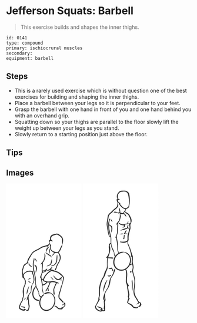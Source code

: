 # Jefferson Squats: Barbell
> This exercise builds and shapes the inner thighs.

``` 
id: 0141 
type: compound 
primary: ischiocrural muscles 
secondary:  
equipment: barbell 
``` 

## Steps

 - This is a rarely used exercise which is without question one of the best exercises for building and shaping the inner thighs.
 - Place a barbell between your legs so it is perpendicular to your feet.
 - Grasp the barbell with one hand in front of you and one hand behind you with an overhand grip.
 - Squatting down so your thighs are parallel to the floor slowly lift the weight up between your legs as you stand.
 - Slowly return to a starting position just above the floor.

## Tips


## Images

<svg width="154pt" height="275pt" viewBox="0 0 154 275" xmlns="http://www.w3.org/2000/svg">
  <g fill="#FFF">
    <path d="M0 0h154v275H0V0m91.43 106.5c-2.21 2.17-1.89 5.45-2 8.29-.44.25-1.3.77-1.73 1.02-.54 2.54-.71 5.13-.34 7.71-3.66 1.98-7.52 3.58-11.61 4.41-4.21.83-7.21 4.1-11 5.83-4.37 2.05-9.03 4.01-12.26 7.75-2.15 2.89-3.79 6.14-5.92 9.05-2.24 2.98-3.16 6.64-3.82 10.24-1.98 1.75-4.34 2.99-6.33 4.71-1.98 2.44-2.21 5.75-3.29 8.61-2.45 5.71-.01 11.86.02 17.78 4.19 1.6 4.91 6.91 5.92 10.72-.28-.08-.83-.25-1.11-.33.53 5.26-3.49 9.42-3.86 14.56-1.1 4.39.61 8.76.45 13.16-.96 2.85-2.07 5.69-2.12 8.76-2.38 3.02-4.22 6.44-5.37 10.12-.94 2.41-1.55 5.66.48 7.71 2.81 1.93 6.14 3.2 9.55 3.5.44-.65 1.32-1.93 1.76-2.58 1.37 2.33 3.76 2.73 6.24 2.69 1.41-3.21 2.59-6.59 2.84-10.11-.46-3-1.57-5.93-1.42-9.01.29-3.98-1.39-7.95-.35-11.89 1.23-2.93 3.52-5.25 4.93-8.08.68-5.15.88-10.41 2.66-15.35 6.4-6.66 3.64-16.79.5-24.31.28-.38.84-1.14 1.11-1.51-6.94-4.27-16.91-1.04-20.95 5.83-.22-2.4-.39-4.8-.72-7.19 1.07-3.33 1.85-6.76 3.09-10.04 1.74-2.29 4.51-3.59 6.24-5.93.22.32.66.95.88 1.27.83-.85 1.65-1.69 2.5-2.51l-2.39 1.04c1.04-4.03 2.49-7.99 4.81-11.47 2.34-3.44 3.82-7.58 7.17-10.23 4.15-3.5 9.68-4.64 13.99-7.89 3.71-3.05 8.7-3.28 12.96-5.21-.15.61-.43 1.84-.57 2.46 2.63-1.65 4.8-3.88 6.7-6.3.8 3.36.1 6.82.54 10.22 2.13 3.19 5.08 5.9 8.58 7.53-2.05 1.85-3.85 3.94-5.46 6.19 2.94-.72 4.84-3.36 6.27-5.85l6.85-.27c2.27 3.33 3.95 7.25 3.49 11.37-.55 6.45-5.92 10.93-7.35 17.06-.56 2.4-2.5 4.34-2.82 6.77.3.18.9.53 1.2.7 2.47-3.42 3.14-7.68 4.82-11.46 1.63-2.74 3.43-5.4 4.57-8.4 2.66-5.38 1.97-12.7-2.86-16.65 3.86-3.37 5.15-8.46 7.08-13 1.46-6.3 4.33-13.88-.27-19.59-3.46-2.98-7.54-7.55-12.59-5.91-3.33.99-7.4 1.01-9.69 4.01m-8.39 25.53c-1.84 2.27-1.09 5.37-.88 8.03.89-2.16 1.46-4.42 2.29-6.59 1.24-1.91 2.82-3.57 4.06-5.48-2.09.92-4.13 2.14-5.47 4.04m5.35.03c-.73 3.86-.57 7.84.25 11.68.91-3.81 1.16-7.97-.25-11.68m-8.51 7.96c2.73 5.59 9.72 6.41 13.26 11.31-.74-1.85-1.15-4.11-3.15-5.03-3.46-1.97-6.57-4.47-10.11-6.28m-1.98 2.21c.82 5.19.25 10.68-2.17 15.38-2.11 2.51-4.33 4.96-5.68 8 .98-.55 1.95-1.11 2.92-1.67.19 5.06-.63 10.1-.31 15.17.3 4.71-2.45 8.79-3.83 13.12.41-.02 1.22-.05 1.63-.07.88 6.25 2.84 12.42 2.4 18.8-.34 5.3 1.06 10.55 3.6 15.18-.89-5.93-3.22-11.73-2.22-17.84 3.72-.93 7.4-2.53 9.08-6.24 1.8 0 3.6-.02 5.4-.06-2.55 6.39-5.15 12.84-9.28 18.41.97-.45 1.94-.89 2.91-1.34a75.36 75.36 0 0 1 2.28-4.48c.12 1.19.35 3.57.47 4.76l1.84.16c-.18-2.24-.43-4.47-1.02-6.63 1.8-3.49 2.92-7.26 4.65-10.78 3.7-1.47 7.51-.73 11.1.69-2.44 4.47-4.23 9.31-5.52 14.23.26 3.2.63 6.39.46 9.61.8.01 1.6-.02 2.4-.02 0-3.81-1.32-7.59-.8-11.39 1.15-4.09 3.3-7.78 4.97-11.66 1.18.05 3.53.16 4.71.21-2.46-2.34-5.87-3.05-9-4.02-4.24-1.33-8.6.39-12.9.23-3.22.12-6.21-1.25-9.14-2.39 1.94-8.28 8.31-15.14 15.7-19.03 5.41 1.54 11.42 2.13 15.89 5.9 2.08 2 4.65 3.5 6.47 5.77 2.39 3.25.27 7.26-.08 10.8-.55 4.81-3.39 8.92-4.16 13.68-1.09 6.11-5.18 11.9-3.71 18.28 2.09 4.27 6.25 7.05 9.09 10.79.45-.58.9-1.15 1.35-1.72-2.64-3.1-5.3-6.18-8.41-8.83-1.33-7.12 2.74-13.36 3.77-20.18.73-4.12 2.93-7.84 3.44-12.02.28-3.52 2.99-7.1 1.1-10.55-4.1-6.14-10.31-11.03-17.76-12.21-2.33-1.91-5.32-2.3-8.14-3 1.23-1.83 2.5-3.67 3.23-5.77-3.94 2.21-6.14 7.7-11.36 7 .06-.78.17-2.35.23-3.14-2.36 2.73-5.73 3.79-9.2 4.24-.17-5.31 1.18-10.6.33-15.89 1.59-1.79 3.1-3.73 3.76-6.07 1.24-4.33 3.3-9.73-.49-13.41m26.03 2.78c-2.08 6.02.11 13.33-4.17 18.59-1.87 3.03-5.91 2.69-8.57 4.69 6.89 1.63 12.35-4.95 12.88-11.26.25-3.98.94-8.1-.14-12.02m-47.22 7.12c-1.2 5.17-2.86 10.42-2.24 15.79.48 4.27.17 8.7 1.83 12.76 1.6 4.09 1.17 8.65 2.96 12.68-.27 5.3-.27 10.66.91 15.86-5.38 5.28-8.26 13.41-6.14 20.8 1.23 4.75 5.28 8.7 10.17 9.5 1.38.48 2.43.03 3.13-1.34-3.67-1.06-7.83-2.05-9.84-5.68-4.24-6.8-1.35-15.29 3.07-21.22 1.78 3.76 3.49 7.57 5.71 11.1-.86 4.18 1.41 7.68 3.98 10.7-2.47 4.56-3.2 9.96-2.16 15.03 1.33 7.23 8.28 13.48 15.9 12.09 12.27-2.06 19.37-17 15.06-28.25-2.13-4.98-6.63-9-12-10.01-3.63-.46-7.12 1-10.08 2.98l2.07 1.53c3.28-2.38 7.47-2.69 11.37-2.32 3.28 2.16 6.14 5.25 7.3 9.08 2.74 8.99-1.57 20.17-10.48 23.88-4.75 2.12-10.83.93-14.07-3.25-6.07-7.69-3.77-20.36 4.09-25.93-.43-.69-.86-1.37-1.29-2.05a41.022 41.022 0 0 0-4.75 5.11c-2.33-1.78-4.06-4.24-4.13-7.26-.32-6.47-5.54-11.34-6.22-17.72-.79-4.32-.2-8.7-.31-13.05-1.87-9.23-4.5-18.44-4.5-27.94-.12-3.78 1.6-7.32 1.73-11.06-.27-.45-.8-1.36-1.07-1.81m1.98.1c.63 2.84 1.44 6.24 4.54 7.34a30.186 30.186 0 0 0-4.54-7.34m34.54 1.31c-1.28 3.65-1.71 7.59-3.33 11.11-2.44 1.73-5.4 2.59-7.71 4.55 2.38-.38 4.86-.82 6.89-2.24 4.78-2.5 4.47-8.78 4.15-13.42m-47.77 10.9c1.76 3.14 4.47 6.02 8.3 6.2-2.55-2.54-6.63-4.2-6.89-8.31-.48.7-.95 1.4-1.41 2.11m11.38 1.18c1.35 2.27 3.74 4.11 3.91 6.93.25 3.35-.73 6.65-.64 10.01 1.76-4.16 4.05-9.08 1.84-13.49-.74-2.22-3.27-2.55-5.11-3.45m39.09 21.93c1.51 2.85 2.98 5.91 5.59 7.94 4.07 3.31 12.6 1.27 11.77-4.93-2.04 1.48-3.75 3.55-6.15 4.47-5.22.38-7.48-4.94-11.21-7.48m-5.45 2.88c1.63 2.59 3.61 4.99 6.14 6.77-.92-3.1-3.48-5.17-6.14-6.77m21.06 7.58c.44-.18 1.33-.56 1.78-.75-.07-1.83-3.09-.57-1.78.75m5.98 47.13c.5 1.32 1.95 2.68 1.29 4.2-.93 1.2-2.02 2.27-3.05 3.38-.53-.28-1.6-.83-2.13-1.1-.29.75-.86 2.24-1.15 2.99-2.26.32-5.07.67-6.66-1.36-2.04-2.21-4.78-4.68-8.03-3.43 2.58 1.53 5.06 3.23 7.11 5.45 2.3 2.47 5.94 1.62 8.94 1.84 1.98-2.77 4.33-5.23 6.78-7.59.13-2.34.86-5-1.62-6.43-.5.68-1 1.36-1.48 2.05m-.94.76c-.98.5-2.47 1.7-1.98 2.92 1.37.55 4.01-2.49 1.98-2.92z"/>
    <path d="M94.65 106.87c2.88-1.32 6.03-1.94 9.08-2.74 3.61 1.75 7.4 3.85 9.53 7.39 2.07 3.97-.24 8.55 1.4 12.63-2.6 3.52-4.31 7.56-6.01 11.56-.71 1.74-2.05 3.18-3.61 4.2-4.55.13-9.41-1.11-12.54-4.6-1.92-1.75-1.31-4.59-1.6-6.89 2.25-1.96-1.03-3.83-1.72-5.71-1.52-1.84-.71-4.41 1.09-5.7 1.79.26 3.52.81 5.29 1.21-1.34-1.54-2.74-3-4.22-4.4.31-2.59.81-5.55 3.31-6.95zM80.78 177.01c3.66 1.55 7.32.21 10.96-.66-6.8 4.57-13.63 10.09-16.01 18.3-1.02.03-2.04.06-3.06.1-1.53-4.35-.5-8.83 1.72-12.73 2.49-1.09 5.2-1.65 7.59-3.01l-1.2-2z"/>
    <path d="M74.46 179.08c1.15-1.41 3.5-1.21 5.12-.85-.3 1.42-4.37 2.56-5.12.85zM41.4 181.25c3.37-1.59 7.17-1.32 10.78-1.04 1.97 6.01 4.44 12.19 3.62 18.64-.93 4.25-3.99 7.7-4.94 11.95-.48 3.01 0 6.09-.45 9.11-1.59 3.12-4.17 5.61-5.77 8.74-1.83 3.22-2.43 6.93-2.73 10.58 1.35-1.51 2.34-3.28 3.01-5.18-.03 5.19-.32 10.44.7 15.56.55 2.37-.24 4.72-.72 7.02-.99.72-1.97 1.45-2.96 2.18-.82-.71-1.64-1.42-2.46-2.14-.61-.27-1.84-.8-2.45-1.07-.48.5-1.43 1.51-1.91 2.02-2.63-1.5-8.27-2.4-6.94-6.59 1.53-4.02 2.83-8.31 5.77-11.58.03-3.31 1.05-6.43 2.24-9.48.65-5.23-.88-10.57.3-15.79.75-4.52 4.19-8.39 3.68-13.14.48-4.28-3.26-7.19-4.04-11.15-1.25-3.78 1.84-7.47 5.27-8.64m2.25 14.84c2.78-.19 5.59-1.09 7.17-3.56-2.62.66-5.03 1.94-7.17 3.56m1.07 2.05c.86 2.74 2.83 4.73 5.96 4.07-1.05-.61-2.07-1.27-3.06-1.96-.92-.77-1.9-1.46-2.9-2.11m-2.85 28.67c2.23-5.62 3.4-11.61 4.93-17.45-3.34 5.08-5.34 11.35-4.93 17.45M35.2 238.4c2.36-1.75 4.6-3.71 6.31-6.12-2.69 1.33-4.93 3.44-6.31 6.12m-5.96 12.2c2.61 2.42 6.22 2.53 9.48 3.39-.21-.5-.62-1.5-.83-2.01-2.87-.56-5.76-.98-8.65-1.38zM72.85 194.8c1.23 1.61 2.26 3.38 3.59 4.92 1.7.72 3.54 1.06 5.28 1.71-1.38 2.87-4.02 4.32-7.12 4.62-.41-3.78-1.43-7.46-1.75-11.25z"/>
  </g>
  <g fill="#333">
    <path d="M91.43 106.5c2.29-3 6.36-3.02 9.69-4.01 5.05-1.64 9.13 2.93 12.59 5.91 4.6 5.71 1.73 13.29.27 19.59-1.93 4.54-3.22 9.63-7.08 13 4.83 3.95 5.52 11.27 2.86 16.65-1.14 3-2.94 5.66-4.57 8.4-1.68 3.78-2.35 8.04-4.82 11.46-.3-.17-.9-.52-1.2-.7.32-2.43 2.26-4.37 2.82-6.77 1.43-6.13 6.8-10.61 7.35-17.06.46-4.12-1.22-8.04-3.49-11.37l-6.85.27c-1.43 2.49-3.33 5.13-6.27 5.85 1.61-2.25 3.41-4.34 5.46-6.19-3.5-1.63-6.45-4.34-8.58-7.53-.44-3.4.26-6.86-.54-10.22-1.9 2.42-4.07 4.65-6.7 6.3.14-.62.42-1.85.57-2.46-4.26 1.93-9.25 2.16-12.96 5.21-4.31 3.25-9.84 4.39-13.99 7.89-3.35 2.65-4.83 6.79-7.17 10.23-2.32 3.48-3.77 7.44-4.81 11.47l2.39-1.04c-.85.82-1.67 1.66-2.5 2.51-.22-.32-.66-.95-.88-1.27-1.73 2.34-4.5 3.64-6.24 5.93-1.24 3.28-2.02 6.71-3.09 10.04.33 2.39.5 4.79.72 7.19 4.04-6.87 14.01-10.1 20.95-5.83-.27.37-.83 1.13-1.11 1.51 3.14 7.52 5.9 17.65-.5 24.31-1.78 4.94-1.98 10.2-2.66 15.35-1.41 2.83-3.7 5.15-4.93 8.08-1.04 3.94.64 7.91.35 11.89-.15 3.08.96 6.01 1.42 9.01-.25 3.52-1.43 6.9-2.84 10.11-2.48.04-4.87-.36-6.24-2.69-.44.65-1.32 1.93-1.76 2.58-3.41-.3-6.74-1.57-9.55-3.5-2.03-2.05-1.42-5.3-.48-7.71 1.15-3.68 2.99-7.1 5.37-10.12.05-3.07 1.16-5.91 2.12-8.76.16-4.4-1.55-8.77-.45-13.16.37-5.14 4.39-9.3 3.86-14.56.28.08.83.25 1.11.33-1.01-3.81-1.73-9.12-5.92-10.72-.03-5.92-2.47-12.07-.02-17.78 1.08-2.86 1.31-6.17 3.29-8.61 1.99-1.72 4.35-2.96 6.33-4.71.66-3.6 1.58-7.26 3.82-10.24 2.13-2.91 3.77-6.16 5.92-9.05 3.23-3.74 7.89-5.7 12.26-7.75 3.79-1.73 6.79-5 11-5.83 4.09-.83 7.95-2.43 11.61-4.41-.37-2.58-.2-5.17.34-7.71.43-.25 1.29-.77 1.73-1.02.11-2.84-.21-6.12 2-8.29m3.22.37c-2.5 1.4-3 4.36-3.31 6.95 1.48 1.4 2.88 2.86 4.22 4.4-1.77-.4-3.5-.95-5.29-1.21-1.8 1.29-2.61 3.86-1.09 5.7.69 1.88 3.97 3.75 1.72 5.71.29 2.3-.32 5.14 1.6 6.89 3.13 3.49 7.99 4.73 12.54 4.6 1.56-1.02 2.9-2.46 3.61-4.2 1.7-4 3.41-8.04 6.01-11.56-1.64-4.08.67-8.66-1.4-12.63-2.13-3.54-5.92-5.64-9.53-7.39-3.05.8-6.2 1.42-9.08 2.74M41.4 181.25c-3.43 1.17-6.52 4.86-5.27 8.64.78 3.96 4.52 6.87 4.04 11.15.51 4.75-2.93 8.62-3.68 13.14-1.18 5.22.35 10.56-.3 15.79-1.19 3.05-2.21 6.17-2.24 9.48-2.94 3.27-4.24 7.56-5.77 11.58-1.33 4.19 4.31 5.09 6.94 6.59.48-.51 1.43-1.52 1.91-2.02.61.27 1.84.8 2.45 1.07.82.72 1.64 1.43 2.46 2.14.99-.73 1.97-1.46 2.96-2.18.48-2.3 1.27-4.65.72-7.02-1.02-5.12-.73-10.37-.7-15.56-.67 1.9-1.66 3.67-3.01 5.18.3-3.65.9-7.36 2.73-10.58 1.6-3.13 4.18-5.62 5.77-8.74.45-3.02-.03-6.1.45-9.11.95-4.25 4.01-7.7 4.94-11.95.82-6.45-1.65-12.63-3.62-18.64-3.61-.28-7.41-.55-10.78 1.04z"/>
    <path d="M83.04 132.03c1.34-1.9 3.38-3.12 5.47-4.04-1.24 1.91-2.82 3.57-4.06 5.48-.83 2.17-1.4 4.43-2.29 6.59-.21-2.66-.96-5.76.88-8.03zM88.39 132.06c1.41 3.71 1.16 7.87.25 11.68-.82-3.84-.98-7.82-.25-11.68zM79.88 140.02c3.54 1.81 6.65 4.31 10.11 6.28 2 .92 2.41 3.18 3.15 5.03-3.54-4.9-10.53-5.72-13.26-11.31zM77.9 142.23c3.79 3.68 1.73 9.08.49 13.41-.66 2.34-2.17 4.28-3.76 6.07.85 5.29-.5 10.58-.33 15.89 3.47-.45 6.84-1.51 9.2-4.24-.06.79-.17 2.36-.23 3.14 5.22.7 7.42-4.79 11.36-7-.73 2.1-2 3.94-3.23 5.77 2.82.7 5.81 1.09 8.14 3 7.45 1.18 13.66 6.07 17.76 12.21 1.89 3.45-.82 7.03-1.1 10.55-.51 4.18-2.71 7.9-3.44 12.02-1.03 6.82-5.1 13.06-3.77 20.18 3.11 2.65 5.77 5.73 8.41 8.83-.45.57-.9 1.14-1.35 1.72-2.84-3.74-7-6.52-9.09-10.79-1.47-6.38 2.62-12.17 3.71-18.28.77-4.76 3.61-8.87 4.16-13.68.35-3.54 2.47-7.55.08-10.8-1.82-2.27-4.39-3.77-6.47-5.77-4.47-3.77-10.48-4.36-15.89-5.9-7.39 3.89-13.76 10.75-15.7 19.03 2.93 1.14 5.92 2.51 9.14 2.39 4.3.16 8.66-1.56 12.9-.23 3.13.97 6.54 1.68 9 4.02-1.18-.05-3.53-.16-4.71-.21-1.67 3.88-3.82 7.57-4.97 11.66-.52 3.8.8 7.58.8 11.39-.8 0-1.6.03-2.4.02.17-3.22-.2-6.41-.46-9.61 1.29-4.92 3.08-9.76 5.52-14.23-3.59-1.42-7.4-2.16-11.1-.69-1.73 3.52-2.85 7.29-4.65 10.78.59 2.16.84 4.39 1.02 6.63l-1.84-.16c-.12-1.19-.35-3.57-.47-4.76a75.36 75.36 0 0 0-2.28 4.48c-.97.45-1.94.89-2.91 1.34 4.13-5.57 6.73-12.02 9.28-18.41-1.8.04-3.6.06-5.4.06-1.68 3.71-5.36 5.31-9.08 6.24-1 6.11 1.33 11.91 2.22 17.84-2.54-4.63-3.94-9.88-3.6-15.18.44-6.38-1.52-12.55-2.4-18.8-.41.02-1.22.05-1.63.07 1.38-4.33 4.13-8.41 3.83-13.12-.32-5.07.5-10.11.31-15.17-.97.56-1.94 1.12-2.92 1.67 1.35-3.04 3.57-5.49 5.68-8 2.42-4.7 2.99-10.19 2.17-15.38m2.88 34.78l1.2 2c-2.39 1.36-5.1 1.92-7.59 3.01-2.22 3.9-3.25 8.38-1.72 12.73 1.02-.04 2.04-.07 3.06-.1 2.38-8.21 9.21-13.73 16.01-18.3-3.64.87-7.3 2.21-10.96.66m-6.32 2.07c.75 1.71 4.82.57 5.12-.85-1.62-.36-3.97-.56-5.12.85m-1.61 15.72c.32 3.79 1.34 7.47 1.75 11.25 3.1-.3 5.74-1.75 7.12-4.62-1.74-.65-3.58-.99-5.28-1.71-1.33-1.54-2.36-3.31-3.59-4.92z"/>
    <path d="M103.93 145.01c1.08 3.92.39 8.04.14 12.02-.53 6.31-5.99 12.89-12.88 11.26 2.66-2 6.7-1.66 8.57-4.69 4.28-5.26 2.09-12.57 4.17-18.59zM56.71 152.13c.27.45.8 1.36 1.07 1.81-.13 3.74-1.85 7.28-1.73 11.06 0 9.5 2.63 18.71 4.5 27.94.11 4.35-.48 8.73.31 13.05.68 6.38 5.9 11.25 6.22 17.72.07 3.02 1.8 5.48 4.13 7.26 1.44-1.83 3.02-3.55 4.75-5.11.43.68.86 1.36 1.29 2.05-7.86 5.57-10.16 18.24-4.09 25.93 3.24 4.18 9.32 5.37 14.07 3.25 8.91-3.71 13.22-14.89 10.48-23.88-1.16-3.83-4.02-6.92-7.3-9.08-3.9-.37-8.09-.06-11.37 2.32l-2.07-1.53c2.96-1.98 6.45-3.44 10.08-2.98 5.37 1.01 9.87 5.03 12 10.01 4.31 11.25-2.79 26.19-15.06 28.25-7.62 1.39-14.57-4.86-15.9-12.09-1.04-5.07-.31-10.47 2.16-15.03-2.57-3.02-4.84-6.52-3.98-10.7-2.22-3.53-3.93-7.34-5.71-11.1-4.42 5.93-7.31 14.42-3.07 21.22 2.01 3.63 6.17 4.62 9.84 5.68-.7 1.37-1.75 1.82-3.13 1.34-4.89-.8-8.94-4.75-10.17-9.5-2.12-7.39.76-15.52 6.14-20.8-1.18-5.2-1.18-10.56-.91-15.86-1.79-4.03-1.36-8.59-2.96-12.68-1.66-4.06-1.35-8.49-1.83-12.76-.62-5.37 1.04-10.62 2.24-15.79zM58.69 152.23c1.85 2.22 3.39 4.68 4.54 7.34-3.1-1.1-3.91-4.5-4.54-7.34zM93.23 153.54c.32 4.64.63 10.92-4.15 13.42-2.03 1.42-4.51 1.86-6.89 2.24 2.31-1.96 5.27-2.82 7.71-4.55 1.62-3.52 2.05-7.46 3.33-11.11zM45.46 164.44c.46-.71.93-1.41 1.41-2.11.26 4.11 4.34 5.77 6.89 8.31-3.83-.18-6.54-3.06-8.3-6.2z"/>
    <path d="M56.84 165.62c1.84.9 4.37 1.23 5.11 3.45 2.21 4.41-.08 9.33-1.84 13.49-.09-3.36.89-6.66.64-10.01-.17-2.82-2.56-4.66-3.91-6.93zM95.93 187.55c3.73 2.54 5.99 7.86 11.21 7.48 2.4-.92 4.11-2.99 6.15-4.47.83 6.2-7.7 8.24-11.77 4.93-2.61-2.03-4.08-5.09-5.59-7.94zM90.48 190.43c2.66 1.6 5.22 3.67 6.14 6.77-2.53-1.78-4.51-4.18-6.14-6.77zM43.65 196.09c2.14-1.62 4.55-2.9 7.17-3.56-1.58 2.47-4.39 3.37-7.17 3.56zM111.54 198.01c-1.31-1.32 1.71-2.58 1.78-.75-.45.19-1.34.57-1.78.75zM44.72 198.14c1 .65 1.98 1.34 2.9 2.11.99.69 2.01 1.35 3.06 1.96-3.13.66-5.1-1.33-5.96-4.07zM41.87 226.81c-.41-6.1 1.59-12.37 4.93-17.45-1.53 5.84-2.7 11.83-4.93 17.45zM35.2 238.4c1.38-2.68 3.62-4.79 6.31-6.12-1.71 2.41-3.95 4.37-6.31 6.12zM117.52 245.14c.48-.69.98-1.37 1.48-2.05 2.48 1.43 1.75 4.09 1.62 6.43-2.45 2.36-4.8 4.82-6.78 7.59-3-.22-6.64.63-8.94-1.84-2.05-2.22-4.53-3.92-7.11-5.45 3.25-1.25 5.99 1.22 8.03 3.43 1.59 2.03 4.4 1.68 6.66 1.36.29-.75.86-2.24 1.15-2.99.53.27 1.6.82 2.13 1.1 1.03-1.11 2.12-2.18 3.05-3.38.66-1.52-.79-2.88-1.29-4.2z"/>
    <path d="M116.58 245.9c2.03.43-.61 3.47-1.98 2.92-.49-1.22 1-2.42 1.98-2.92zM29.24 250.6c2.89.4 5.78.82 8.65 1.38.21.51.62 1.51.83 2.01-3.26-.86-6.87-.97-9.48-3.39z"/>
  </g>
</svg>

<svg width="154pt" height="275pt" viewBox="0 0 154 275" xmlns="http://www.w3.org/2000/svg">
  <g fill="#FFF">
    <path d="M0 0h154v275H0V0m73.16 17.17c-3.92 3.49-5.55 9.64-2.76 14.31-.52.3-1.55.9-2.07 1.2.54 2.22 1.12 4.46 2.27 6.45-.67 2.82-.19 6.06-1.94 8.53-1.39 1.6-3.2 2.75-4.83 4.08-3.25 2.4-5.49 5.89-8.85 8.18-2.94 2.07-4.55 5.52-4.85 9.05-.56 5.7-2.58 11.34-1.56 17.11 1.23 7.89 2.12 15.96 5.41 23.33.49-.04 1.46-.12 1.94-.15 1.03 3.88.12 7.9.59 11.85-.9.61-1.86 1.15-2.8 1.69-.75 2.98-1.58 6.09-.8 9.16 1.69 6.88-.8 14.35-5.85 19.2.62.28 1.85.82 2.46 1.09-1.08 5.91-.39 11.91-.63 17.87-.34 3.89-2.81 7.09-4.39 10.54-1.44 2.85-1.39 6.21-2.87 9.05-7.62 10.72-10.04 24.46-9.1 37.39.17 3.71-1.79 7.18-1.24 10.91-2.39 4.25-3.72 9.07-6.77 12.94.41 1.86.37 4 1.71 5.51 3.46 3.36 8.5 6.41 13.39 4.12 1.86.68 3.74.23 5.52-.47-.09-6.05.07-12.13-.87-18.11.54-1.36 1.31-2.61 1.82-3.97-.6-5.15-2.38-10.78.11-15.7 2.18-5.3 6.74-9.35 8.03-15.07 2.34-5.2.89-11.55 4.48-16.23 3.75-5.12 6.5-11.13 7.22-17.48-1.01.73-2.22 1.4-2.46 2.75-1.35 4.72-2.76 9.55-5.66 13.58-5.48 7.09-3.72 17.03-8.48 24.45a47.585 47.585 0 0 0-7.56 16.72c-.44 2.38-1.46 5.43.9 7.19.36-2.17.62-4.34.9-6.52l.21 4.27c-2.66 4.71-.1 9.97-1.06 14.98.06 2.35-1.37 5.26 1.01 6.94-1.15.28-2.3 1.51-3.49.86-.68-1.5-.21-3.41-1.24-4.71-3.44-1.6-7.17-2.51-10.72-3.87 2.09 2.89 5.55 3.88 8.75 5.01-.45.71-1.36 2.12-1.82 2.83.52.64 1.08 1.28 1.52 1.99-4.44-1.32-10.43-3.72-10.36-9.23.97-1.52 1.87-3.1 2.62-4.75 1.78-3.01 3.63-5.97 5.27-9.05-2.12-3.5.68-7.26.47-10.97-.28-4.79-.46-9.66.58-14.38 1.5-6.95 3.17-14.14 7.42-20 3.03-3.88 3.37-8.98 5.46-13.31 1.22-2.58 2.53-5.3 2.14-8.24-.41-5.91-.3-11.85.73-17.69 3.56-.12 7.42 1.63 10.79.4.01-.38.02-1.15.03-1.53-3.44-.78-6.98-.32-10.47-.45 2.76-7.62 6.22-15.84 3.15-23.96.26-.76.79-2.28 1.05-3.05.37 0 1.09-.01 1.46-.02.14 6.3 3.1 12.13 6.24 17.45-.31 2.64.15 5.3 1.59 7.57-1.67 3.49-3.05 7.23-3.08 11.16-.35 6.25 2.71 12.84 8.23 16 4.93 2.92 11.61 3.06 16.4-.22 3.47 8 .52 16.82 1.06 25.18.63 3.07 2.48 5.82 2.37 9.05 0 7.16 4.02 14.16 1.59 21.28l1.12 2.69c-.75 3.01-1.98 5.88-2.6 8.93 1.63 2.51 4.31 3.89 6.88 5.22 3.13 1.63 4.38 6.11 8.29 6.26 2.63.54 6.76 1.52 7.4-2.19 1.37-.21 2.73-.43 4.1-.64.86-1.48 2.28-2.77 2.49-4.55-.34-1.39-.99-2.67-1.6-3.95-4.41-.51-5.12-5.37-7.25-8.44-3.99-5.57-6.51-12.72-5.04-19.6.92-4.32.67-8.75 1.12-13.12.82-7.61-2.44-14.78-4.17-22.03-.57-2.86.71-5.62.99-8.43.33-4.85-2.33-9.43-1.57-14.28.32-2.91.08-5.84.12-8.76-2.2-3.94-2.65-8.52-4.34-12.65-1.42-5.86-5.16-10.91-6-16.93 1.2-1.7 2.04-3.62 1.7-5.74-.52-6.9 1.67-13.57 3.49-20.13.98-2.87-.38-5.86.09-8.79.88-2.71 2.63-5.21 2.61-8.16.13-4.39-2.48-8.13-4.36-11.9-1.74-3.65-5.96-4.69-8.88-7.11.73-1.74 1.45-3.48 2.2-5.2 2.05-.93 4.57-1.63 5.69-3.79 2.01-8.91 2.28-18.23.29-27.16-.94-3.68-4.75-5.58-8.13-6.39-4.35.2-9.68-.9-12.95 2.75M55.95 172.7c-1.39.17-2.77.42-4.1.85 2.22 1.28 4.73 1.21 7.14.55.37 1.32.73 2.65 1.08 3.99.51.25 1.54.74 2.05.98-.7-2.75-1.63-5.64-3.83-7.58-.79.38-1.57.78-2.34 1.21m.56 13.42c-1.51 2.61-4.45 1.51-6.9 1.77 1.04.72 2.04 1.53 3.24 1.99 1.98.19 3.44-1.29 4.95-2.3-.32-.37-.97-1.1-1.29-1.46m-8.1 11.42c-5.07 7.07-7.07 15.85-7.48 24.41 3.24-8.09 4.77-16.8 8.72-24.62-.31.05-.93.16-1.24.21z"/>
    <path d="M83.08 16.13c3.79-.46 7.96 2.07 8.8 5.9 1.83 8.03 2.86 16.46.91 24.57-1.79 2.52-5.2 3.83-8.21 3.14-4.3-.98-6.07-5.51-9.4-7.97.29-.36.87-1.09 1.16-1.45-1.31-.92-2.63-1.82-3.95-2.71-.53-1.41-1.09-2.79-1.68-4.17 1.6-.17 3.15-.57 4.68-1.05-1.03-.46-3.08-1.36-4.1-1.81-.51-3.8-.56-8.15 2.25-11.14 2.29-2.83 6.23-2.86 9.54-3.31z"/>
    <path d="M71.69 38.98c1.68.63 1.92 2.31 2.47 3.71 3.09 4.44 6.93 8.62 12.53 9.6-1.23 3.08-3.48 5.52-5.56 8.04a90.57 90.57 0 0 0-4.64-.61c-.9-3.47.03-8.34-3.47-10.51.48 3.05 1.1 6.08 1.76 9.1-3.9 2.91-8.83-3.57-12.47.41 2.69.4 5.4 1.19 8.13.85.41.38 1.23 1.12 1.64 1.49.81-.19 2.44-.57 3.25-.75-.02 5.48.11 11.33-2.71 16.24-2.18 2.4-4.3 4.89-5.52 7.95.96-.61 1.92-1.22 2.89-1.82.19 3.42-.2 6.83-.37 10.25-.2 3.02.46 6.12-.46 9.07-.82 2.8-2.16 5.41-3.2 8.13.41.32 1.22.97 1.63 1.29.84 5.83 2.64 11.59 2.29 17.53.06 4.02-.37 8.67 2.43 11.93-.14.3-.41.9-.55 1.19-1.22.96-2.39 1.98-3.47 3.1-.7.59-2.1 1.75-2.8 2.34-1-2.65-1.43-5.45-1.89-8.22-1.41-4.5-4.28-8.45-5.15-13.13-1.31-5.04-.39-10.27-.73-15.39-1.6-8.62-4.65-17.01-4.69-25.88 1.79 1.22 4.02 2.34 4.64 4.61.82 3.66-.29 7.38-.28 11.07 2.26-3.95 3.44-9.11 1.52-13.43-1.67-1.77-4.06-2.63-5.98-4.1.48-3.62 1.57-7.12 2.13-10.73-.42-.23-1.26-.71-1.68-.94-.56 3.56-1.45 7.07-1.95 10.64-.23 3.73.44 7.44.53 11.17.22 5.3 4.04 10.12 2.6 15.54-1.91-7.11-2.8-14.42-4.18-21.63-1.39-6.5 1.62-12.75 1.99-19.18.34-4.49 4.55-6.64 7.59-9.16 2.76-4.76 8.59-6.57 11.22-11.43 1.61-2.52.44-5.58.51-8.34m-15.7 32.21c.8 2.38 1.06 6.41 4.33 6.53-1.22-2.31-2.56-4.58-4.33-6.53z"/>
    <path d="M82.59 60.1c.93-.77 1.86-1.53 2.8-2.3 1.57 2.53 3.89 4.39 6.62 5.55C95 68.37 97.68 73.88 97 79.9c-.54.37-1.62 1.1-2.16 1.47-1.16-.07-2.33-.1-3.49-.08 1.12-1.41 1.55-3.02.85-4.69-.77 1.63-1.51 3.28-2.29 4.92-3.84.49-7.73 2.51-11.62 1.22-1.85-.56-3.23-2.21-5.12-2.59-.71 1.38.87 2.11 1.72 2.89 2.29 1.85 5.32 2.07 8.12 2.39.46.52.91 1.04 1.37 1.57-1.49.92-2.96 1.85-4.39 2.85 1.66-.18 3.39-.24 4.93-.95 1.54-1.34.79-3.52 1.03-5.29 1.87-.21 3.74-.44 5.61-.71l-1.48-.9c1.29.01 2.59.03 3.88.04l-.86.22c.62.9 1.84 2.69 2.45 3.59-1.39-.51-2.76-1.04-4.15-1.57-.76 1.9-1.25 3.89-1.59 5.9-4.79 1.87-10.06 2.7-14.03 6.29 5.37-1.89 11.27-2.35 16.11-5.57.69.7 1.35 1.43 1.98 2.19.16 5.82-3.5 11.01-3.05 16.85-.06 2.25.52 4.79-.88 6.76-4.31 3.1-9.78 1.74-14.68 1.83.24.33.71 1 .95 1.33 4.85 1.38 10.36 1.86 14.63-1.38-1.15 5.94 3.68 10.74 4.61 16.37.87 4.88 3.73 9.73 2.4 14.75l-2.59-.84 1.13-.14c-1.98-2.93-4.1-6.08-7.47-7.55-4.83-1.82-10.73-3.06-15.27.17-3.3-4.71-2.71-10.84-2-16.23-.63-5.74-2.13-11.34-2.83-17.06.55-3.73 2.95-7.07 2.6-10.98-.53-5.52 1.29-11.06.03-16.52 3.64-3.12 4.64-7.94 5.52-12.42.59-2.03-.34-4.02-.82-5.97 2.58.14 5.16.21 7.74.35 1.37 1.94 2.41 4.25 4.59 5.45-.43-3.47-2.35-6.74-5.89-7.76m.49 43.1c2.72-1.2 5.59.14 8.38-.54-1.73-.83-3.63-.74-5.49-.59 1.53-2.35 2.69-4.95 2.98-7.76-2.68 2.43-3.83 5.98-5.87 8.89m-9.38.15c2.89.04 6.37 1.21 8.78-.95-2.97-.44-5.94.13-8.78.95m10.03 1.21c-.42 3.07-.57 6.29-2.11 9.06.92-.2 1.84-.36 2.76-.54.12-2.76.43-5.5.73-8.24l-1.38-.28z"/>
    <path d="M91.75 84.86c4.26.56 3.54 4.81 2.88 7.85-2.45-1.92-2.9-4.91-2.88-7.85zM75.57 142.6c2.56-.91 5.23-1.46 7.8-2.33 3.87 1.61 7.97 3.49 10.1 7.33 5.81 9.52.76 23.42-9.64 27.28-5.71 2.35-12.88.63-16.54-4.44-6.85-9.06-2.19-23.79 8.28-27.84z"/>
    <path d="M96.69 150.73c.94-.59 1.94-1.09 2.93-1.6.19 3.63-.05 7.26-.23 10.89-.19 3.15 1.64 5.95 1.92 9.05.84 3.82-1.65 7.55-.66 11.37 1.67 7.4 5.22 14.65 4.15 22.42-.57 3.87-.32 7.82-1.14 11.66-1.09 5.34-.75 11.15 1.66 16.1 2.86 4.01 5.09 8.41 7.77 12.54-1.49 1.26-2.99 2.52-4.31 3.97 2.58-.58 4.73-2.15 7.06-3.31 2.06 4.58-2.71 8.17-6.7 8.98-1.89-.41-3.8-.72-5.7-1.01-1.75-4.89-6.93-6.43-11.23-8.3.3-3.02 1.06-6.02 3.02-8.43-.58-.97-1.17-1.94-1.75-2.9.82-2.23 1.66-4.62 1-7.02-1.08-4.85-1.85-9.76-2.68-14.65l1.96-1.88c-1.16-2.25-2.88-4.2-3.78-6.58-1.03-8.52 2.01-17.44-1.16-25.66l-1.24.14.64-1.73c3.21-1.75 5.28-4.8 7.19-7.79 1.81-.6 4.38-.39 4.1-3.54-.88.35-2.63 1.06-3.51 1.42 2.2-4.32 2.76-9.66.69-14.14m-1.04 30.29c.71 1.02 1.62 1.11 2.72.27 2.57-2.58-2.92-3.07-2.72-.27m4.49 25.93c-.29 4.08-.36 8.19.72 12.18.55-7.62 1.36-15.38-.45-22.91-2.33 3.18-.01 7.19-.27 10.73z"/>
  </g>
  <g fill="#333">
    <path d="M73.16 17.17c3.27-3.65 8.6-2.55 12.95-2.75 3.38.81 7.19 2.71 8.13 6.39 1.99 8.93 1.72 18.25-.29 27.16-1.12 2.16-3.64 2.86-5.69 3.79-.75 1.72-1.47 3.46-2.2 5.2 2.92 2.42 7.14 3.46 8.88 7.11 1.88 3.77 4.49 7.51 4.36 11.9.02 2.95-1.73 5.45-2.61 8.16-.47 2.93.89 5.92-.09 8.79-1.82 6.56-4.01 13.23-3.49 20.13.34 2.12-.5 4.04-1.7 5.74.84 6.02 4.58 11.07 6 16.93 1.69 4.13 2.14 8.71 4.34 12.65-.04 2.92.2 5.85-.12 8.76-.76 4.85 1.9 9.43 1.57 14.28-.28 2.81-1.56 5.57-.99 8.43 1.73 7.25 4.99 14.42 4.17 22.03-.45 4.37-.2 8.8-1.12 13.12-1.47 6.88 1.05 14.03 5.04 19.6 2.13 3.07 2.84 7.93 7.25 8.44.61 1.28 1.26 2.56 1.6 3.95-.21 1.78-1.63 3.07-2.49 4.55-1.37.21-2.73.43-4.1.64-.64 3.71-4.77 2.73-7.4 2.19-3.91-.15-5.16-4.63-8.29-6.26-2.57-1.33-5.25-2.71-6.88-5.22.62-3.05 1.85-5.92 2.6-8.93l-1.12-2.69c2.43-7.12-1.59-14.12-1.59-21.28.11-3.23-1.74-5.98-2.37-9.05-.54-8.36 2.41-17.18-1.06-25.18-4.79 3.28-11.47 3.14-16.4.22-5.52-3.16-8.58-9.75-8.23-16 .03-3.93 1.41-7.67 3.08-11.16-1.44-2.27-1.9-4.93-1.59-7.57-3.14-5.32-6.1-11.15-6.24-17.45-.37.01-1.09.02-1.46.02-.26.77-.79 2.29-1.05 3.05 3.07 8.12-.39 16.34-3.15 23.96 3.49.13 7.03-.33 10.47.45-.01.38-.02 1.15-.03 1.53-3.37 1.23-7.23-.52-10.79-.4-1.03 5.84-1.14 11.78-.73 17.69.39 2.94-.92 5.66-2.14 8.24-2.09 4.33-2.43 9.43-5.46 13.31-4.25 5.86-5.92 13.05-7.42 20-1.04 4.72-.86 9.59-.58 14.38.21 3.71-2.59 7.47-.47 10.97-1.64 3.08-3.49 6.04-5.27 9.05-.75 1.65-1.65 3.23-2.62 4.75-.07 5.51 5.92 7.91 10.36 9.23-.44-.71-1-1.35-1.52-1.99.46-.71 1.37-2.12 1.82-2.83-3.2-1.13-6.66-2.12-8.75-5.01 3.55 1.36 7.28 2.27 10.72 3.87 1.03 1.3.56 3.21 1.24 4.71 1.19.65 2.34-.58 3.49-.86-2.38-1.68-.95-4.59-1.01-6.94.96-5.01-1.6-10.27 1.06-14.98l-.21-4.27c-.28 2.18-.54 4.35-.9 6.52-2.36-1.76-1.34-4.81-.9-7.19 1.41-6 3.98-11.7 7.56-16.72 4.76-7.42 3-17.36 8.48-24.45 2.9-4.03 4.31-8.86 5.66-13.58.24-1.35 1.45-2.02 2.46-2.75-.72 6.35-3.47 12.36-7.22 17.48-3.59 4.68-2.14 11.03-4.48 16.23-1.29 5.72-5.85 9.77-8.03 15.07-2.49 4.92-.71 10.55-.11 15.7-.51 1.36-1.28 2.61-1.82 3.97.94 5.98.78 12.06.87 18.11-1.78.7-3.66 1.15-5.52.47-4.89 2.29-9.93-.76-13.39-4.12-1.34-1.51-1.3-3.65-1.71-5.51 3.05-3.87 4.38-8.69 6.77-12.94-.55-3.73 1.41-7.2 1.24-10.91-.94-12.93 1.48-26.67 9.1-37.39 1.48-2.84 1.43-6.2 2.87-9.05 1.58-3.45 4.05-6.65 4.39-10.54.24-5.96-.45-11.96.63-17.87-.61-.27-1.84-.81-2.46-1.09 5.05-4.85 7.54-12.32 5.85-19.2-.78-3.07.05-6.18.8-9.16.94-.54 1.9-1.08 2.8-1.69-.47-3.95.44-7.97-.59-11.85-.48.03-1.45.11-1.94.15-3.29-7.37-4.18-15.44-5.41-23.33-1.02-5.77 1-11.41 1.56-17.11.3-3.53 1.91-6.98 4.85-9.05 3.36-2.29 5.6-5.78 8.85-8.18 1.63-1.33 3.44-2.48 4.83-4.08 1.75-2.47 1.27-5.71 1.94-8.53-1.15-1.99-1.73-4.23-2.27-6.45.52-.3 1.55-.9 2.07-1.2-2.79-4.67-1.16-10.82 2.76-14.31m9.92-1.04c-3.31.45-7.25.48-9.54 3.31-2.81 2.99-2.76 7.34-2.25 11.14 1.02.45 3.07 1.35 4.1 1.81-1.53.48-3.08.88-4.68 1.05.59 1.38 1.15 2.76 1.68 4.17 1.32.89 2.64 1.79 3.95 2.71-.29.36-.87 1.09-1.16 1.45 3.33 2.46 5.1 6.99 9.4 7.97 3.01.69 6.42-.62 8.21-3.14 1.95-8.11.92-16.54-.91-24.57-.84-3.83-5.01-6.36-8.8-5.9M71.69 38.98c-.07 2.76 1.1 5.82-.51 8.34-2.63 4.86-8.46 6.67-11.22 11.43-3.04 2.52-7.25 4.67-7.59 9.16-.37 6.43-3.38 12.68-1.99 19.18 1.38 7.21 2.27 14.52 4.18 21.63 1.44-5.42-2.38-10.24-2.6-15.54-.09-3.73-.76-7.44-.53-11.17.5-3.57 1.39-7.08 1.95-10.64.42.23 1.26.71 1.68.94-.56 3.61-1.65 7.11-2.13 10.73 1.92 1.47 4.31 2.33 5.98 4.1 1.92 4.32.74 9.48-1.52 13.43-.01-3.69 1.1-7.41.28-11.07-.62-2.27-2.85-3.39-4.64-4.61.04 8.87 3.09 17.26 4.69 25.88.34 5.12-.58 10.35.73 15.39.87 4.68 3.74 8.63 5.15 13.13.46 2.77.89 5.57 1.89 8.22.7-.59 2.1-1.75 2.8-2.34 1.08-1.12 2.25-2.14 3.47-3.1.14-.29.41-.89.55-1.19-2.8-3.26-2.37-7.91-2.43-11.93.35-5.94-1.45-11.7-2.29-17.53-.41-.32-1.22-.97-1.63-1.29 1.04-2.72 2.38-5.33 3.2-8.13.92-2.95.26-6.05.46-9.07.17-3.42.56-6.83.37-10.25-.97.6-1.93 1.21-2.89 1.82 1.22-3.06 3.34-5.55 5.52-7.95 2.82-4.91 2.69-10.76 2.71-16.24-.81.18-2.44.56-3.25.75-.41-.37-1.23-1.11-1.64-1.49-2.73.34-5.44-.45-8.13-.85 3.64-3.98 8.57 2.5 12.47-.41-.66-3.02-1.28-6.05-1.76-9.1 3.5 2.17 2.57 7.04 3.47 10.51 1.55.16 3.1.37 4.64.61 2.08-2.52 4.33-4.96 5.56-8.04-5.6-.98-9.44-5.16-12.53-9.6-.55-1.4-.79-3.08-2.47-3.71m10.9 21.12c3.54 1.02 5.46 4.29 5.89 7.76-2.18-1.2-3.22-3.51-4.59-5.45-2.58-.14-5.16-.21-7.74-.35.48 1.95 1.41 3.94.82 5.97-.88 4.48-1.88 9.3-5.52 12.42 1.26 5.46-.56 11-.03 16.52.35 3.91-2.05 7.25-2.6 10.98.7 5.72 2.2 11.32 2.83 17.06-.71 5.39-1.3 11.52 2 16.23 4.54-3.23 10.44-1.99 15.27-.17 3.37 1.47 5.49 4.62 7.47 7.55l-1.13.14 2.59.84c1.33-5.02-1.53-9.87-2.4-14.75-.93-5.63-5.76-10.43-4.61-16.37-4.27 3.24-9.78 2.76-14.63 1.38-.24-.33-.71-1-.95-1.33 4.9-.09 10.37 1.27 14.68-1.83 1.4-1.97.82-4.51.88-6.76-.45-5.84 3.21-11.03 3.05-16.85a34.3 34.3 0 0 0-1.98-2.19c-4.84 3.22-10.74 3.68-16.11 5.57 3.97-3.59 9.24-4.42 14.03-6.29.34-2.01.83-4 1.59-5.9 1.39.53 2.76 1.06 4.15 1.57-.61-.9-1.83-2.69-2.45-3.59l.86-.22c-1.29-.01-2.59-.03-3.88-.04l1.48.9c-1.87.27-3.74.5-5.61.71-.24 1.77.51 3.95-1.03 5.29-1.54.71-3.27.77-4.93.95 1.43-1 2.9-1.93 4.39-2.85-.46-.53-.91-1.05-1.37-1.57-2.8-.32-5.83-.54-8.12-2.39-.85-.78-2.43-1.51-1.72-2.89 1.89.38 3.27 2.03 5.12 2.59 3.89 1.29 7.78-.73 11.62-1.22.78-1.64 1.52-3.29 2.29-4.92.7 1.67.27 3.28-.85 4.69 1.16-.02 2.33.01 3.49.08.54-.37 1.62-1.1 2.16-1.47.68-6.02-2-11.53-4.99-16.55-2.73-1.16-5.05-3.02-6.62-5.55-.94.77-1.87 1.53-2.8 2.3m9.16 24.76c-.02 2.94.43 5.93 2.88 7.85.66-3.04 1.38-7.29-2.88-7.85M75.57 142.6c-10.47 4.05-15.13 18.78-8.28 27.84 3.66 5.07 10.83 6.79 16.54 4.44 10.4-3.86 15.45-17.76 9.64-27.28-2.13-3.84-6.23-5.72-10.1-7.33-2.57.87-5.24 1.42-7.8 2.33m21.12 8.13c2.07 4.48 1.51 9.82-.69 14.14.88-.36 2.63-1.07 3.51-1.42.28 3.15-2.29 2.94-4.1 3.54-1.91 2.99-3.98 6.04-7.19 7.79l-.64 1.73 1.24-.14c3.17 8.22.13 17.14 1.16 25.66.9 2.38 2.62 4.33 3.78 6.58l-1.96 1.88c.83 4.89 1.6 9.8 2.68 14.65.66 2.4-.18 4.79-1 7.02.58.96 1.17 1.93 1.75 2.9-1.96 2.41-2.72 5.41-3.02 8.43 4.3 1.87 9.48 3.41 11.23 8.3 1.9.29 3.81.6 5.7 1.01 3.99-.81 8.76-4.4 6.7-8.98-2.33 1.16-4.48 2.73-7.06 3.31 1.32-1.45 2.82-2.71 4.31-3.97-2.68-4.13-4.91-8.53-7.77-12.54-2.41-4.95-2.75-10.76-1.66-16.1.82-3.84.57-7.79 1.14-11.66 1.07-7.77-2.48-15.02-4.15-22.42-.99-3.82 1.5-7.55.66-11.37-.28-3.1-2.11-5.9-1.92-9.05.18-3.63.42-7.26.23-10.89-.99.51-1.99 1.01-2.93 1.6z"/>
    <path d="M55.99 71.19c1.77 1.95 3.11 4.22 4.33 6.53-3.27-.12-3.53-4.15-4.33-6.53zM83.08 103.2c2.04-2.91 3.19-6.46 5.87-8.89-.29 2.81-1.45 5.41-2.98 7.76 1.86-.15 3.76-.24 5.49.59-2.79.68-5.66-.66-8.38.54zM73.7 103.35c2.84-.82 5.81-1.39 8.78-.95-2.41 2.16-5.89.99-8.78.95zM83.73 104.56l1.38.28c-.3 2.74-.61 5.48-.73 8.24-.92.18-1.84.34-2.76.54 1.54-2.77 1.69-5.99 2.11-9.06zM55.95 172.7c.77-.43 1.55-.83 2.34-1.21 2.2 1.94 3.13 4.83 3.83 7.58-.51-.24-1.54-.73-2.05-.98-.35-1.34-.71-2.67-1.08-3.99-2.41.66-4.92.73-7.14-.55 1.33-.43 2.71-.68 4.1-.85zM95.65 181.02c-.2-2.8 5.29-2.31 2.72.27-1.1.84-2.01.75-2.72-.27zM56.51 186.12c.32.36.97 1.09 1.29 1.46-1.51 1.01-2.97 2.49-4.95 2.3-1.2-.46-2.2-1.27-3.24-1.99 2.45-.26 5.39.84 6.9-1.77zM48.41 197.54c.31-.05.93-.16 1.24-.21-3.95 7.82-5.48 16.53-8.72 24.62.41-8.56 2.41-17.34 7.48-24.41zM100.14 206.95c.26-3.54-2.06-7.55.27-10.73 1.81 7.53 1 15.29.45 22.91-1.08-3.99-1.01-8.1-.72-12.18z"/>
  </g>
</svg>
